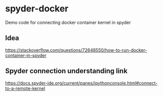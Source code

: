 # spyder-docker
Demo code for connecting docker container kernel in spyder

## Idea
https://stackoverflow.com/questions/72648550/how-to-run-docker-container-in-spyder

## Spyder connection understanding link
https://docs.spyder-ide.org/current/panes/ipythonconsole.html#connect-to-a-remote-kernel